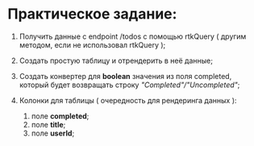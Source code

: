 # Практическое задание:

1. Получить данные с endpoint /todos с помощью rtkQuery ( другим методом, если не использовал rtkQuery );
2. Создать простую таблицу и отрендерить в неё данные;
3. Создать конвертер для **boolean** значения из поля completed, который будет возвращать строку *"Completed"/"Uncompleted"*;
4. Колонки для таблицы ( очередность для рендеринга данных ):

   1. поле **completed**;
   2. поле **title**;
   3. поле **userId**;
